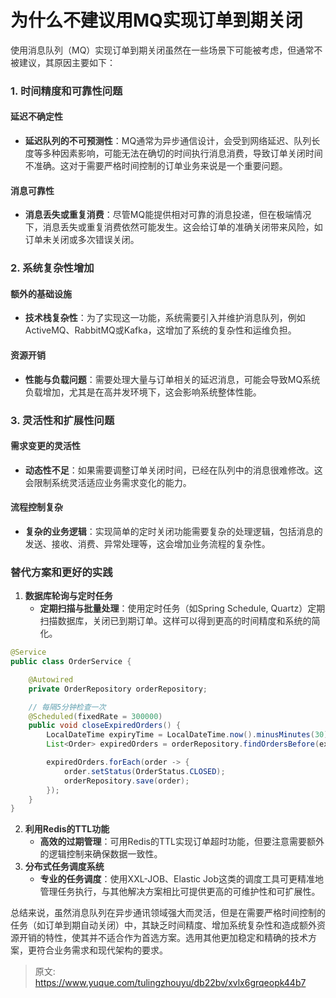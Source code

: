 # 为什么不建议用MQ实现订单到期关闭

<font style="color:rgba(0, 0, 0, 0.82);">使用消息队列（MQ）实现订单到期关闭虽然在一些场景下可能被考虑，但通常不被建议，其原因主要如下：</font>

### <font style="color:rgba(0, 0, 0, 0.82);">1. 时间精度和可靠性问题</font>
#### <font style="color:rgba(0, 0, 0, 0.82);">延迟不确定性</font>
+ **<font style="color:rgba(0, 0, 0, 0.82);">延迟队列的不可预测性</font>**<font style="color:rgba(0, 0, 0, 0.82);">：MQ通常为异步通信设计，会受到网络延迟、队列长度等多种因素影响，可能无法在确切的时间执行消息消费，导致订单关闭时间不准确。这对于需要严格时间控制的订单业务来说是一个重要问题。</font>

#### <font style="color:rgba(0, 0, 0, 0.82);">消息可靠性</font>
+ **<font style="color:rgba(0, 0, 0, 0.82);">消息丢失或重复消费</font>**<font style="color:rgba(0, 0, 0, 0.82);">：尽管MQ能提供相对可靠的消息投递，但在极端情况下，消息丢失或重复消费依然可能发生。这会给订单的准确关闭带来风险，如订单未关闭或多次错误关闭。</font>

### <font style="color:rgba(0, 0, 0, 0.82);">2. 系统复杂性增加</font>
#### <font style="color:rgba(0, 0, 0, 0.82);">额外的基础设施</font>
+ **<font style="color:rgba(0, 0, 0, 0.82);">技术栈复杂性</font>**<font style="color:rgba(0, 0, 0, 0.82);">：为了实现这一功能，系统需要引入并维护消息队列，例如ActiveMQ、RabbitMQ或Kafka，这增加了系统的复杂性和运维负担。</font>

#### <font style="color:rgba(0, 0, 0, 0.82);">资源开销</font>
+ **<font style="color:rgba(0, 0, 0, 0.82);">性能与负载问题</font>**<font style="color:rgba(0, 0, 0, 0.82);">：需要处理大量与订单相关的延迟消息，可能会导致MQ系统负载增加，尤其是在高并发环境下，这会影响系统整体性能。</font>

### <font style="color:rgba(0, 0, 0, 0.82);">3. 灵活性和扩展性问题</font>
#### <font style="color:rgba(0, 0, 0, 0.82);">需求变更的灵活性</font>
+ **<font style="color:rgba(0, 0, 0, 0.82);">动态性不足</font>**<font style="color:rgba(0, 0, 0, 0.82);">：如果需要调整订单关闭时间，已经在队列中的消息很难修改。这会限制系统灵活适应业务需求变化的能力。</font>

#### <font style="color:rgba(0, 0, 0, 0.82);">流程控制复杂</font>
+ **<font style="color:rgba(0, 0, 0, 0.82);">复杂的业务逻辑</font>**<font style="color:rgba(0, 0, 0, 0.82);">：实现简单的定时关闭功能需要复杂的处理逻辑，包括消息的发送、接收、消费、异常处理等，这会增加业务流程的复杂性。</font>

### <font style="color:rgba(0, 0, 0, 0.82);">替代方案和更好的实践</font>
1. **<font style="color:rgba(0, 0, 0, 0.82);">数据库轮询与定时任务</font>**
    - **<font style="color:rgba(0, 0, 0, 0.82);">定期扫描与批量处理</font>**<font style="color:rgba(0, 0, 0, 0.82);">：使用定时任务（如Spring Schedule, Quartz）定期扫描数据库，关闭已到期订单。这样可以得到更高的时间精度和系统的简化。</font>

```java
@Service  
public class OrderService {  

    @Autowired  
    private OrderRepository orderRepository;  

    // 每隔5分钟检查一次  
    @Scheduled(fixedRate = 300000)  
    public void closeExpiredOrders() {  
        LocalDateTime expiryTime = LocalDateTime.now().minusMinutes(30);  
        List<Order> expiredOrders = orderRepository.findOrdersBefore(expiryTime, OrderStatus.PENDING);  

        expiredOrders.forEach(order -> {  
            order.setStatus(OrderStatus.CLOSED);  
            orderRepository.save(order);  
        });  
    }  
}
```

2. **<font style="color:rgba(0, 0, 0, 0.82);">利用Redis的TTL功能</font>**
    - **<font style="color:rgba(0, 0, 0, 0.82);">高效的过期管理</font>**<font style="color:rgba(0, 0, 0, 0.82);">：可用Redis的TTL实现订单超时功能，但要注意需要额外的逻辑控制来确保数据一致性。</font>
3. **<font style="color:rgba(0, 0, 0, 0.82);">分布式任务调度系统</font>**
    - **<font style="color:rgba(0, 0, 0, 0.82);">专业的任务调度</font>**<font style="color:rgba(0, 0, 0, 0.82);">：使用XXL-JOB、Elastic Job这类的调度工具可更精准地管理任务执行，与其他解决方案相比可提供更高的可维护性和可扩展性。</font>

<font style="color:rgba(0, 0, 0, 0.82);">总结来说，虽然消息队列在异步通讯领域强大而灵活，但是在需要严格时间控制的任务（如订单到期自动关闭）中，其缺乏时间精度、增加系统复杂性和造成额外资源开销的特性，使其并不适合作为首选方案。选用其他更加稳定和精确的技术方案，更符合业务需求和现代架构的要求。</font>



> 原文: <https://www.yuque.com/tulingzhouyu/db22bv/xvlx6grqeopk44b7>